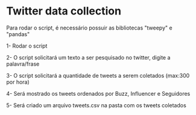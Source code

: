 # Twitter data collection

Para rodar o script, é necessário possuir as bibliotecas "tweepy" e "pandas"

1- Rodar o script

2- O script solicitará um texto a ser pesquisado no twitter, digite a palavra/frase

3- O script solicitará a quantidade de tweets a serem coletados (max:300 por hora)

4- Será mostrado os tweets ordenados por Buzz, Influencer e Seguidores

5- Será criado um arquivo tweets.csv na pasta com os tweets coletados

